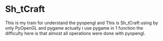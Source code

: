 # Sh_tCraft
This is my train for understand the pyopengl and This is Sh_tCraft using by only PyOpenGL and pygame actually i use pygame in 1 function the difficulty here is that almost all operations were done with pyopengl. 
